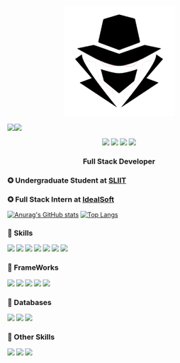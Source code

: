<p align="center">
  <img src="https://github.com/Tiran98/Tiran98/blob/main/logo.png" width = "250"></br>
<!--   <h1 align="center">Tiran Hettiarachchi</h1> -->

  <img src="https://readme-typing-svg.herokuapp.com/?lines=Tiran+Hettiarachchi!;&font=Fira%20Code&center=true&width=500&height=55"><img src="https://media.giphy.com/media/hvRJCLFzcasrR4ia7z/giphy.gif" width="25px">

  <p align="center">
    <a href="https://www.instagram.com/_tiran_j98"><img src="https://img.shields.io/badge/Instagram-222222?&style=flat-square&logo=instagram&logoColor=white&link=https://www.instagram.com/_tiran_j98)](https://www.instagram.com/_tiran_j98"></a>
    <a href="https://www.facebook.com/mihiraj.hettiarachchi.5/"><img src="https://img.shields.io/badge/Facebook-222222?&style=flat-square&logo=facebook&logoColor=white&link=https://www.facebook.com/mihiraj.hettiarachchi.5/)](https://www.facebook.com/mihiraj.hettiarachchi.5/"></a>
    <a href="https://www.linkedin.com/in/tiran-hettiarachchi-651b8118b/"><img src="https://img.shields.io/badge/-LinkedIn-222222?style=flat-square&logo=Linkedin&logoColor=white&link=https://www.linkedin.com/in/tiran-hettiarachchi-651b8118b/)](https://www.linkedin.com/in/tiran-hettiarachchi-651b8118b/"></a>
    <a href="https://stackoverflow.com/users/11558768/t-m-hettiarachchi"><img src="https://img.shields.io/badge/-Stack%20Overflow-222222?style=flat-square&logo=stack-overflow&logoColor=white&link=https://stackoverflow.com/users/11558768/t-m-hettiarachchi)](https://stackoverflow.com/users/11558768/t-m-hettiarachchi"></a>
  </p>
  <h3 align="center">Full Stack Developer</h3>
</p>

### ✪ Undergraduate Student at [ SLIIT ](https://www.sliit.lk)
### ✪ Full Stack Intern at [ IdealSoft ](https://idealsoft.lk)

[![Anurag's GitHub stats](https://github-readme-stats.vercel.app/api?username=Tiran98&count_private=true&show_icons=true&theme=tokyonight)](https://github.com/anuraghazra/github-readme-stats)  [![Top Langs](https://github-readme-stats.vercel.app/api/top-langs/?username=Tiran98&theme=tokyonight&layout=compact)](https://github.com/anuraghazra/github-readme-stats)

### 🔧 Skills

![](https://img.shields.io/badge/Code-HTML5-informational?style=flat&logo=html5&logoColor=white&color=ffbf00)
![](https://img.shields.io/badge/Code-CSS-informational?style=flat&logo=css3&logoColor=white&color=ffbf00)
![](https://img.shields.io/badge/Code-JavaScript-informational?style=flat&logo=javascript&logoColor=white&color=ffbf00)
![](https://img.shields.io/badge/Code-PHP-informational?style=flat&logo=php&logoColor=white&color=ffbf00)
![](https://img.shields.io/badge/Code-JAVA-informational?style=flat&logo=java&logoColor=white&color=ffbf00)
![](https://img.shields.io/badge/Code-Nodejs-informational?style=flat&logo=Node.js&logoColor=white&color=ffbf00)
![](https://img.shields.io/badge/Code-Android-informational?style=flat&logo=android&logoColor=white&color=ffbf00)

### 🔧 FrameWorks

![](https://img.shields.io/badge/Framework-Vue-informational?style=flat&logo=vue.js&logoColor=white&color=2bbc8a)
![](https://img.shields.io/badge/Framework-Angular-informational?style=flat&logo=angular&logoColor=white&color=2bbc8a)
![](https://img.shields.io/badge/Framework-React-informational?style=flat&logo=react&logoColor=white&color=2bbc8a)
![](https://img.shields.io/badge/Framework-Express-informational?style=flat&logo=express&logoColor=white&color=2bbc8a)
![](https://img.shields.io/badge/Framework-Laravel-informational?style=flat&logo=laravel&logoColor=white&color=2bbc8a)

### 🔧 Databases

![](https://img.shields.io/badge/Database-MYSQL-informational?style=flat&logo=mysql&logoColor=white&color=ff471a)
![](https://img.shields.io/badge/Database-MongoDB-informational?style=flat&logo=mongodb&logoColor=white&color=ff471a)
![](https://img.shields.io/badge/Database-Firebase-informational?style=flat&logo=firebase&logoColor=white&color=ff471a)

### 🔧 Other Skills

![](https://img.shields.io/badge/Other-Wordpress-informational?style=flat&logo=wordpress&logoColor=white&color=1a1aff)
![](https://img.shields.io/badge/Code-Bootstrap-informational?style=flat&logo=bootstrap&logoColor=white&color=1a1aff)
![](https://img.shields.io/badge/Other-AWS-informational?style=flat&logo=amazon&logoColor=white&color=1a1aff)

